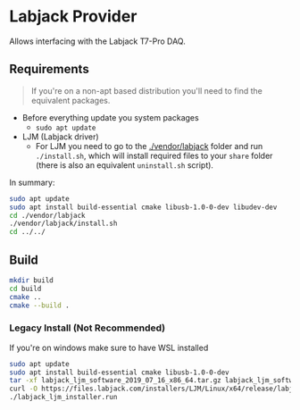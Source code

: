 # Labjack Provider

Allows interfacing with the Labjack T7-Pro DAQ.

## Requirements

> If you're on a non-apt based distribution you'll need to find the equivalent packages.

- Before everything update you system packages
  - `sudo apt update`
- LJM (Labjack driver)
  - For LJM you need to go to the [./vendor/labjack](./vendor/labjack) folder and run `./install.sh`, which will install required files to your `share` folder (there is also an equivalent `uninstall.sh` script).

In summary:

```bash
sudo apt update
sudo apt install build-essential cmake libusb-1.0-0-dev libudev-dev
cd ./vendor/labjack
./vendor/labjack/install.sh
cd ../../
```

## Build

```bash
mkdir build
cd build
cmake ..
cmake --build .
```

### Legacy Install (Not Recommended)

If you're on windows make sure to have WSL installed

```bash
sudo apt update
sudo apt install build-essential cmake libusb-1.0-0-dev
tar -xf labjack_ljm_software_2019_07_16_x86_64.tar.gz labjack_ljm_software_2019_07_16_x86_64/
curl -O https://files.labjack.com/installers/LJM/Linux/x64/release/labjack_ljm_software_2019_07_16_x86_64.tar.gz
./labjack_ljm_installer.run
```
